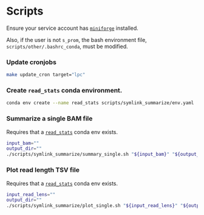 # Scripts
Ensure your service account has [`miniforge`](https://github.com/conda-forge/miniforge) installed.

Also, if the user is not `s_prom`, the bash environment file, `scripts/other/.bashrc_conda`, must be modified.

### Update cronjobs
```bash
make update_cron target="lpc"
```

### Create `read_stats` conda environment.
```bash
conda env create --name read_stats scripts/symlink_summarize/env.yaml
```

### Summarize a single BAM file
Requires that a [`read_stats`](#create-read_stats-conda-environment) conda env exists.

```bash
input_bam=""
output_dir=""
./scripts/symlink_summarize/summary_single.sh "${input_bam}" "${output_dir}"
```

### Plot read length TSV file
Requires that a [`read_stats`](#create-read_stats-conda-environment) conda env exists.

```bash
input_read_lens=""
output_dir=""
./scripts/symlink_summarize/plot_single.sh "${input_read_lens}" "${output_dir}"
```
